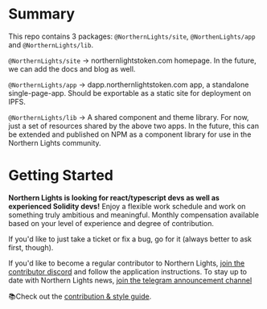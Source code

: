 # Summary

This repo contains 3 packages: `@NorthernLights/site`, `@NorthenLights/app` and `@NorthernLights/lib`.

`@NorthernLights/site` -> northernlightstoken.com homepage. In the future, we can add the docs and blog as well.

`@NorthernLights/app` -> dapp.northernlightstoken.com app, a standalone single-page-app. Should be exportable as a static site for deployment on IPFS.

`@NorthernLights/lib` -> A shared component and theme library. For now, just a set of resources shared by the above two apps. In the future, this can be extended and published on NPM as a component library for use in the Northern Lights community.

# Getting Started

**Northern Lights is looking for react/typescript devs as well as experienced Solidity devs!** 
Enjoy a flexible work schedule and work on something truly ambitious and meaningful. Monthly compensation available based on your level of experience and degree of contribution.

If you'd like to just take a ticket or fix a bug, go for it (always better to ask first, though).

If you'd like to become a regular contributor to Northern Lights, [join the contributor discord](https://discord.gg/) and follow the application instructions.
To stay up to date with Northern Lights news, [join the telegram announcement channel](https://t.me/NorthernLightsToken)

📚Check out the [contribution & style guide]().
